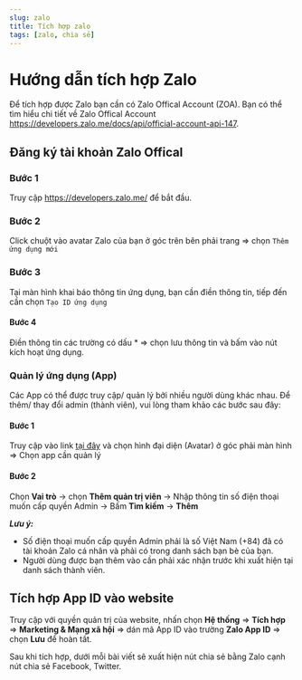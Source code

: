 ```yaml
---
slug: zalo
title: Tích hợp zalo
tags: [zalo, chia sẻ]
---
```

# Hướng dẫn tích hợp Zalo
Để tích hợp được Zalo bạn cần có Zalo Offical Account (ZOA). Bạn có thể tìm hiểu chi tiết về Zalo Offical Account https://developers.zalo.me/docs/api/official-account-api-147.

## Đăng ký tài khoản Zalo Offical
### Bước 1
Truy cập https://developers.zalo.me/ để bắt đầu.

### Bước 2
Click chuột vào avatar Zalo của bạn ở góc trên bên phải trang => chọn `Thêm ứng dụng mới`

### Bước 3
Tại màn hình khai báo thông tin ứng dụng, bạn cần điền thông tin, tiếp đến cần chọn `Tạo ID ứng dụng`

#### Bước 4
Điền thông tin các trường có dấu * => chọn lưu thông tin và bấm vào nút kích hoạt ứng dụng.

### Quản lý ứng dụng (App)

Các App có thể được truy cập/ quản lý bởi nhiều người dùng khác nhau. Để thêm/ thay đổi admin (thành viên), vui lòng tham khảo các bước sau đây:

#### Bước 1
Truy cập vào link [tại đây](https://developers.zalo.me/) và chọn hình đại diện (Avatar) ở góc phải màn hình => Chọn app cần quản lý

#### Bước 2
Chọn **Vai trò** -> chọn **Thêm quản trị viên** -> Nhập thông tin số điện thoại muốn cấp quyền Admin -> Bấm **Tìm kiếm** -> **Thêm**

**_Lưu ý:_** 
- Số điện thoại muốn cấp quyền Admin phải là số Việt Nam (+84) đã có tài khoản Zalo cá nhân và phải có trong danh sách bạn bè của bạn.
- Người dùng được bạn thêm vào cần phải xác nhận trước khi xuất hiện tại danh sách thành viên.

## Tích hợp App ID vào website

Truy cập với quyền quản trị của website, nhấn chọn **Hệ thống** => **Tích hợp** => **Marketing & Mạng xã hội** => dán mã App ID vào trường **Zalo App ID** => chọn **Lưu** để hoàn tất.

Sau khi tích hợp, dưới mỗi bài viết sẽ xuất hiện nút chia sẻ bằng Zalo cạnh nút chia sẻ Facebook, Twitter.
